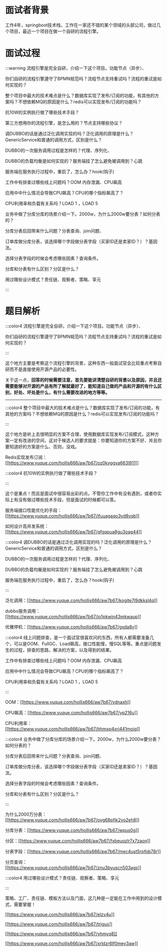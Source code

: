 # 面试者背景


工作4年，springboot技术栈，工作在一家还不错的某个领域的头部公司，做过几个项目，最近一个项目在做一个自研的流程引擎。



# 面试过程
:::warning
流程引擎是完全自研，介绍一下这个项目。功能节点（异步）、

你们自研的流程引擎遵守了BPMN规范吗？流程节点支持重试吗？流程的重试是如何实现的？

整个项目中最大的技术难点是什么？数据库实现了发布/订阅的功能，有其他的方案吗？不想依赖MQ的原因是什么？redis可以实现发布/订阅的功能吗？

抗10W的实例执行做了哪些技术手段？

第三方想用你的流程引擎，是怎么用的？节点支持哪些协议？

调DUBBO的话是通过泛化调用实现的吗？泛化调用的原理是什么？GenericService和普通的调用方式，区别是什么？

DUBBO的一次服务调用过程是怎样的？代理、序列化、

DUBBO的负载均衡是如何实现的？服务端挂了怎么避免被调用到？心跳

服务端在服务执行过程中，重启了，怎么办？hook(钩子)

工作中有排查过哪些线上问题吗？OOM 内存泄漏、CPU飙高

应用中中什么情况会导致CPU飙高？CPU的哪个指标飙高了？

CPU利用率和负载有关系吗？LOAD 1 ，LOAD 5

业务中做了分库分库的场景介绍一下。2000w，为什么2000w要分表？如何分表的？

分库分表后回带来什么问题？分表查询、join问题、

订单库做分库分表，该选择哪个字段做分表字段（买家ID还是卖家ID？）？基因法。

选择分表字段的时候会考虑哪些因素？查询条件。

分库和分表有什么区别？分区是什么？

用过哪些设计模式？责任链、观察者、策略、享元

:::



# 题目解析


:::color4
流程引擎是完全自研，介绍一下这个项目。功能节点（异步）、

你们自研的流程引擎遵守了BPMN规范吗？流程节点支持重试吗？流程的重试是如何实现的？

:::



这个地方主要是考察这个流程引擎的背景，这种东西一般面试官会比较重点考察自研而不是直接使用开源产品的必要性。



关于这一点，**回答的时候需要注意，首先要能讲清楚自研的背景以及原因，并且还需要能够对开源的产品有所了解就最好了，能知道自己做的产品和开源的有什么区别，好处、坏处是什么，有什么需要改进的地方等等。**

****

:::color4
整个项目中最大的技术难点是什么？数据库实现了发布/订阅的功能，有其他的方案吗？不想依赖MQ的原因是什么？redis可以实现发布/订阅的功能吗？

:::



这个地方是听上去很明显的方案不合理，使用数据库实现发布/订阅模式，这种方案一定有改进的空间，这对于候选人的要求就是：你要知道你的方案不好、并且你要知道好的方案是什么、否则，没戏。



Redis实现发布订阅：[[https://www.yuque.com/hollis666/aw7b67/oz0kvggva663l911]]



:::color4
抗10W的实例执行做了哪些技术手段？

:::



这个是重点！而且是面试中很容易出彩的点。不管你工作中有没有遇到，或者你实际上有没有做过哪些技术手段，但是面试的时候都可以答。



服务端接口性能优化的手段：[[https://www.yuque.com/hollis666/aw7b67/ifuuagaqo3yd8vqb]]

如何设计高并发系统：[[https://www.yuque.com/hollis666/aw7b67/gfgqpua8gu3oag44]]



:::color4
调DUBBO的话是通过泛化调用实现的吗？泛化调用的原理是什么？GenericService和普通的调用方式，区别是什么？

DUBBO的一次服务调用过程是怎样的？代理、序列化、

DUBBO的负载均衡是如何实现的？服务端挂了怎么避免被调用到？心跳

服务端在服务执行过程中，重启了，怎么办？hook(钩子)

:::



泛化调用：[[https://www.yuque.com/hollis666/aw7b67/kogite7l9dkksl4q]]

dubbo服务调用：[[https://www.yuque.com/hollis666/aw7b67/io1pkwin43mkwaup]]

优雅停机：[[https://www.yuque.com/hollis666/aw7b67/gxda8y]]



:::color4
线上问题排查，是一个面试官很喜欢问的东西，所有人都需要准备几个，可以是OOM、FullGC、Load飙高，接口性能慢，慢SQL等等。重点是问题发生的过程，排查的思路，解决的方案，以及得到的结果。

<font style="color:rgba(0, 0, 0, 0.5);"></font>

工作中有排查过哪些线上问题吗？OOM 内存泄漏、CPU飙高

应用中中什么情况会导致CPU飙高？CPU的哪个指标飙高了？

CPU利用率和负载有关系吗？LOAD 1 ，LOAD 5

:::



OOM：[[https://www.yuque.com/hollis666/aw7b67/vdnaxh]]

CPU飙高：[[https://www.yuque.com/hollis666/aw7b67/yp216u]]

CPU利用率：[[https://www.yuque.com/hollis666/aw7b67/hhmxp4xri441moiq]]



:::color4
业务中做了分库分库的场景介绍一下。2000w，为什么2000w要分表？如何分表的？

分库分表后回带来什么问题？分表查询、join问题、

订单库做分库分表，该选择哪个字段做分表字段（买家ID还是卖家ID？）？基因法。

选择分表字段的时候会考虑哪些因素？查询条件。

分库和分表有什么区别？分区是什么？

:::



为什么2000万分表：[[https://www.yuque.com/hollis666/aw7b67/ovg68pfik2vo2eh8]]

分库分表：[[https://www.yuque.com/hollis666/aw7b67/wpus0g]]

分区：[[https://www.yuque.com/hollis666/aw7b67/fxbeuozlr7x7zaon]]

分表字段：[[https://www.yuque.com/hollis666/aw7b67/mec4ust5rpfob78r]]

分页查询：[[https://www.yuque.com/hollis666/aw7b67/znu3byuscn503ags]]



:::color4
用过哪些设计模式？责任链、观察者、策略、享元

:::



策略、工厂、责任链、模板方法以及门面，这几种是一定能在工作中用到的设计模式，需要掌握！



[[https://www.yuque.com/hollis666/aw7b67/elzv4u]]

[[https://www.yuque.com/hollis666/aw7b67/trigus]]

[[https://www.yuque.com/hollis666/aw7b67/yhmvq8]]

[[https://www.yuque.com/hollis666/aw7b67/xrldzr6lf0mey3aw]]

